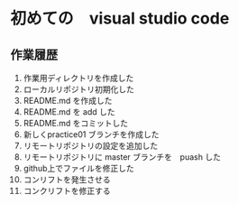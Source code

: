 # 初めての　visual studio code
## 作業履歴
1. 作業用ディレクトリを作成した
2. ローカルリポジトリ初期化した
3. README.md を作成した
4. README.md を add した
5. README.md をコミットした
6. 新しくpractice01 ブランチを作成した
7. リモートリポジトリの設定を追加した
8. リモートリポジトリに master ブランチを　puash した
9. github上でファイルを修正した
10. コンリフトを発生させる
11. コンクリフトを修正する

